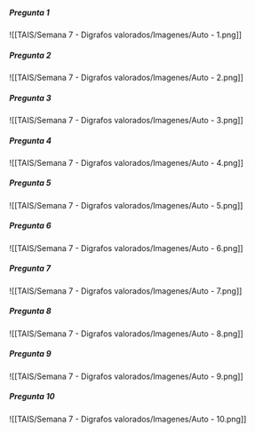 ##### Pregunta 1
![[TAIS/Semana 7 - Digrafos valorados/Imagenes/Auto - 1.png]]

##### Pregunta 2
![[TAIS/Semana 7 - Digrafos valorados/Imagenes/Auto - 2.png]]

##### Pregunta 3
![[TAIS/Semana 7 - Digrafos valorados/Imagenes/Auto - 3.png]]

##### Pregunta 4
![[TAIS/Semana 7 - Digrafos valorados/Imagenes/Auto - 4.png]]

##### Pregunta 5
![[TAIS/Semana 7 - Digrafos valorados/Imagenes/Auto - 5.png]]

##### Pregunta 6
![[TAIS/Semana 7 - Digrafos valorados/Imagenes/Auto - 6.png]]

##### Pregunta 7
![[TAIS/Semana 7 - Digrafos valorados/Imagenes/Auto - 7.png]]

##### Pregunta 8
![[TAIS/Semana 7 - Digrafos valorados/Imagenes/Auto - 8.png]]

##### Pregunta 9
![[TAIS/Semana 7 - Digrafos valorados/Imagenes/Auto - 9.png]]

##### Pregunta 10
![[TAIS/Semana 7 - Digrafos valorados/Imagenes/Auto - 10.png]]